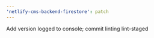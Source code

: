 ```yaml
---
'netlify-cms-backend-firestore': patch
---
```


Add version logged to console; commit linting lint-staged
